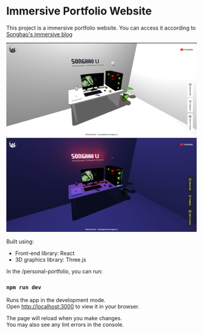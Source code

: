 # Immersive Portfolio Website

This project is a immersive portfolio website. You can access it according to [Songhao's immersive blog](https://songhao-li.github.io/immersivePortfolio/)

![preview_1](public/images/preview.png "preview_1")
![preview_2](public/images/preview-dark.png "preview_2")

Built using:

- Front-end library: React
- 3D graphics library: Three.js

In the /personal-portfolio, you can run:

### `npm run dev`

Runs the app in the development mode.\
Open [http://localhost:3000](http://localhost:3000) to view it in your browser.

The page will reload when you make changes.\
You may also see any lint errors in the console.
